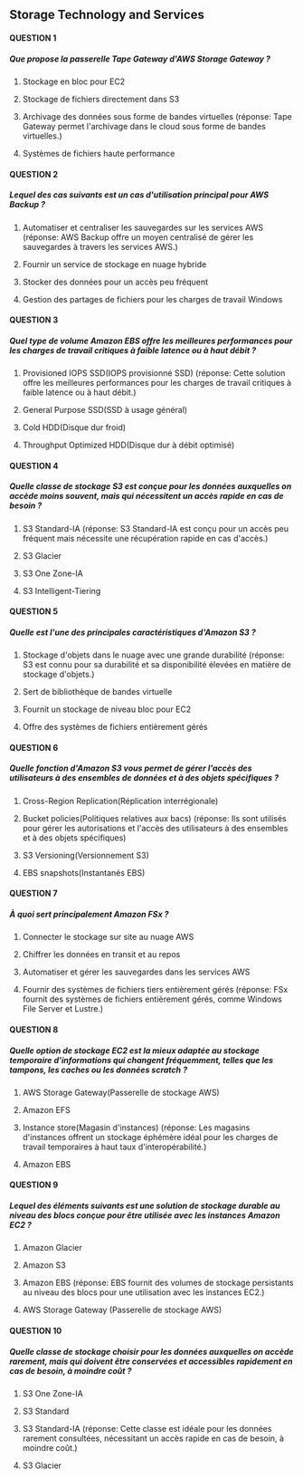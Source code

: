## Storage Technology and Services


#### QUESTION 1

##### Que propose la passerelle Tape Gateway d'AWS Storage Gateway ?


1. Stockage en bloc pour EC2


2. Stockage de fichiers directement dans S3


3. Archivage des données sous forme de bandes virtuelles (réponse: Tape Gateway permet l'archivage dans le cloud sous forme de bandes virtuelles.)


4. Systèmes de fichiers haute performance

#### QUESTION 2

##### Lequel des cas suivants est un cas d'utilisation principal pour AWS Backup ?


1. Automatiser et centraliser les sauvegardes sur les services AWS (réponse: AWS Backup offre un moyen centralisé de gérer les sauvegardes à travers les services AWS.)


2. Fournir un service de stockage en nuage hybride


3. Stocker des données pour un accès peu fréquent


4. Gestion des partages de fichiers pour les charges de travail Windows

#### QUESTION 3

##### Quel type de volume Amazon EBS offre les meilleures performances pour les charges de travail critiques à faible latence ou à haut débit ?


1. Provisioned IOPS SSD(IOPS provisionné SSD) (réponse: Cette solution offre les meilleures performances pour les charges de travail critiques à faible latence ou à haut débit.)


2. General Purpose SSD(SSD à usage général)


3. Cold HDD(Disque dur froid)


4. Throughput Optimized HDD(Disque dur à débit optimisé)

#### QUESTION 4

##### Quelle classe de stockage S3 est conçue pour les données auxquelles on accède moins souvent, mais qui nécessitent un accès rapide en cas de besoin ?


1. S3 Standard-IA (réponse: S3 Standard-IA est conçu pour un accès peu fréquent mais nécessite une récupération rapide en cas d'accès.)


2. S3 Glacier


3. S3 One Zone-IA


4. S3 Intelligent-Tiering

#### QUESTION 5

##### Quelle est l'une des principales caractéristiques d'Amazon S3 ?


1. Stockage d'objets dans le nuage avec une grande durabilité (réponse: S3 est connu pour sa durabilité et sa disponibilité élevées en matière de stockage d'objets.)


2. Sert de bibliothèque de bandes virtuelle


3. Fournit un stockage de niveau bloc pour EC2


4. Offre des systèmes de fichiers entièrement gérés

#### QUESTION 6

##### Quelle fonction d'Amazon S3 vous permet de gérer l'accès des utilisateurs à des ensembles de données et à des objets spécifiques ?


1. Cross-Region Replication(Réplication interrégionale)


2. Bucket policies(Politiques relatives aux bacs) (réponse: Ils sont utilisés pour gérer les autorisations et l'accès des utilisateurs à des ensembles et à des objets spécifiques)


3. S3 Versioning(Versionnement S3)


4. EBS snapshots(Instantanés EBS)

#### QUESTION 7

##### À quoi sert principalement Amazon FSx ?


1. Connecter le stockage sur site au nuage AWS


2. Chiffrer les données en transit et au repos


3. Automatiser et gérer les sauvegardes dans les services AWS


4. Fournir des systèmes de fichiers tiers entièrement gérés (réponse: FSx fournit des systèmes de fichiers entièrement gérés, comme Windows File Server et Lustre.)

#### QUESTION 8

##### Quelle option de stockage EC2 est la mieux adaptée au stockage temporaire d'informations qui changent fréquemment, telles que les tampons, les caches ou les données scratch ?


1. AWS Storage Gateway(Passerelle de stockage AWS)


2. Amazon EFS


3. Instance store(Magasin d'instances) (réponse: Les magasins d'instances offrent un stockage éphémère idéal pour les charges de travail temporaires à haut taux d'interopérabilité.)


4. Amazon EBS

#### QUESTION 9

##### Lequel des éléments suivants est une solution de stockage durable au niveau des blocs conçue pour être utilisée avec les instances Amazon EC2 ?


1. Amazon Glacier


2. Amazon S3


3. Amazon EBS (réponse: EBS fournit des volumes de stockage persistants au niveau des blocs pour une utilisation avec les instances EC2.)


4. AWS Storage Gateway (Passerelle de stockage AWS)

#### QUESTION 10

##### Quelle classe de stockage choisir pour les données auxquelles on accède rarement, mais qui doivent être conservées et accessibles rapidement en cas de besoin, à moindre coût ?


1. S3 One Zone-IA


2. S3 Standard


3. S3 Standard-IA (réponse: Cette classe est idéale pour les données rarement consultées, nécessitant un accès rapide en cas de besoin, à moindre coût.)


4. S3 Glacier